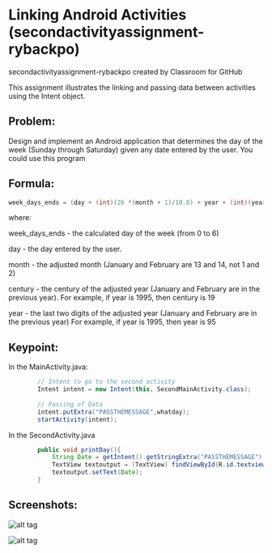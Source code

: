 # Linking Android Activities (secondactivityassignment-rybackpo)
secondactivityassignment-rybackpo created by Classroom for GitHub

This assignment illustrates the linking and passing data between activities using the Intent object.

## Problem:

Design and implement an Android application that determines the day of the week (Sunday through Saturday) given any date entered by the user. You could use this program

## Formula:

```Java
week_days_ends = (day + (int)(26 *(month + 1)/10.0) + year + (int)(year/4.0) + (int)(century/4.0) + 5 * century ) % 7;
```

where:

week_days_ends - the calculated day of the week (from 0 to 6) 

day     - the day entered by the user.

month   - the adjusted month (January and February are 13 and 14, not 1 and 2)

century - the century of the adjusted year (January and February are in the previous year). For example, if year is 1995, then century is 19

year    - the last two digits of the adjusted year (January and February are in the previous year) For example, if year is 1995, then year is 95

## Keypoint:

In the MainActivity.java:

```Java
        // Intent to go to the second activity
        Intent intent = new Intent(this, SecondMainActivity.class);
        
        // Passing of Data
        intent.putExtra("PASSTHEMESSAGE",whatday);
        startActivity(intent);
```

In the SecondActivity.java

```Java
        public void printDay(){
            String Date = getIntent().getStringExtra("PASSTHEMESSAGE");
            TextView textoutput = (TextView) findViewById(R.id.textviewoutput);
            textoutput.setText(Date);
        }
```

## Screenshots:

![alt tag](https://github.com/DeLaSalleUniversity-Manila/secondactivityassignment-rybackpo/blob/master/device-2015-10-02-170306.png)

![alt tag](https://github.com/DeLaSalleUniversity-Manila/secondactivityassignment-rybackpo/blob/master/device-2015-10-02-170318.png)

